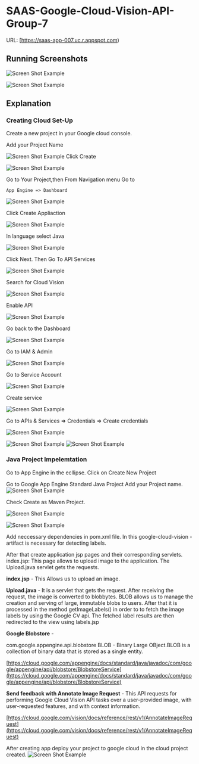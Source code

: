 # SAAS-Google-Cloud-Vision-API-Group-7

URL: [https://saas-app-007.uc.r.appspot.com)


## Running Screenshots


![Screen Shot Example](images/2.png)

![Screen Shot Example](images/1.png)



## Explanation

### Creating Cloud Set-Up

Create a new project in your Google cloud console.

Add your Project Name

![Screen Shot Example](images/3.png)
Click Create

![Screen Shot Example](images/4.png)

Go to Your Project,then
From Navigation menu Go to

	App Engine => Dashboard

![Screen Shot Example](images/5.png)

Click Create Appliaction	

![Screen Shot Example](images/6.png)

In language select Java

![Screen Shot Example](images/7.png)

Click Next. Then Go To API Services 

![Screen Shot Example](images/8.png)

Search for Cloud Vision

![Screen Shot Example](images/9.png)

Enable API

![Screen Shot Example](images/10.png)

Go back to the Dashboard

![Screen Shot Example](images/11.png)

Go to IAM & Admin 

![Screen Shot Example](images/12.png)

Go to Service Account

![Screen Shot Example](images/13.png)

Create service

![Screen Shot Example](images/14.png)

Go to APIs & Services => Credentials => Create credentials

![Screen Shot Example](images/15.png)

![Screen Shot Example](images/16.png)
![Screen Shot Example](images/17.png)



### Java Project Impelemtation

Go to App Engine in the ecllipse.
Click on Create New Project

Go to Google App Engine Standard Java Project
Add your Project name.
![Screen Shot Example](images/e1.png)


Check Create as Maven Project.


![Screen Shot Example](images/e2.png)

![Screen Shot Example](images/e3.png)

Add neccessary dependencies in pom.xml file. In this google-cloud-vision - artifact is necessary for detecting labels. 

After that create application jsp pages and their corresponding servlets.
index.jsp: This page allows to upload image to the application.
The Upload.java servlet gets the requests. 



**index.jsp** - This Allows us to upload an image.

**Upload.java** - It is a servlet that gets the request. After receiving the request, the image is converted to blobbytes. BLOB allows us to manage the creation and serving of large, immutable blobs to users. After that it is processed in the method getImageLabels() in order to to fetch the image labels  by using the Google CV api. The fetched label results are then redirected to the view using labels.jsp

**Google Blobstore** - 

com.google.appengine.api.blobstore
BLOB - Binary Large OBject.BLOB is a collection of binary data that is stored as a single entity.

[https://cloud.google.com/appengine/docs/standard/java/javadoc/com/google/appengine/api/blobstore/BlobstoreService](https://cloud.google.com/appengine/docs/standard/java/javadoc/com/google/appengine/api/blobstore/BlobstoreService)
 

**Send feedback with Annotate Image Request** - This API requests for performing Google Cloud Vision API tasks over a user-provided image, with user-requested features, and with context information.

[https://cloud.google.com/vision/docs/reference/rest/v1/AnnotateImageRequest](https://cloud.google.com/vision/docs/reference/rest/v1/AnnotateImageRequest)




After creating app deploy your project to google cloud in the cloud project created.
![Screen Shot Example](images/e4.png)





 